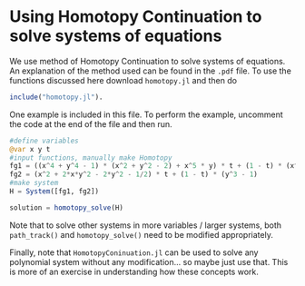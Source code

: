# Using Homotopy Continuation to solve systems of equations

We use method of Homotopy Continuation to solve systems of equations. An explanation of the method used can be found in the `.pdf` file. To use the functions discussed here download `homotopy.jl` and then do 

```julia
include("homotopy.jl"). 
```

One example is included in this file. To perform the example, uncomment the code at the end of the file and then run. 

```julia
#define variables
@var x y t 
#input functions, manually make Homotopy
fg1 = ((x^4 + y^4 - 1) * (x^2 + y^2 - 2) + x^5 * y) * t + (1 - t) * (x^6 - 1)
fg2 = (x^2 + 2*x*y^2 - 2*y^2 - 1/2) * t + (1 - t) * (y^3 - 1)
#make system
H = System([fg1, fg2])

solution = homotopy_solve(H)
```

Note that to solve other systems in more variables / larger systems, both `path_track()` and `homotopy_solve()` need to be modified appropriately. 

Finally, note that `HomotopyConinuation.jl` can be used to solve any polynomial system without any modification... so maybe just use that. This is more of an exercise in understanding how these concepts work. 
